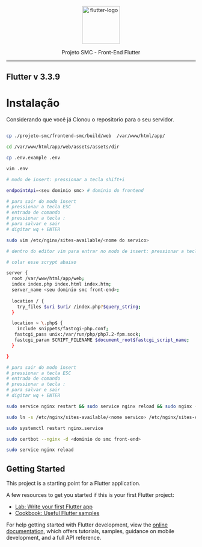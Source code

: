 <p align="center">
	<img src="https://github.com/emaworkdev/projeto-smc/blob/master/resources/flutter.png" alt="flutter-logo" width="100" />		
        <p align="center">Projeto SMC - Front-End Flutter</p>
</p>

<hr>

## Flutter v 3.3.9

# Instalação

<p align="left">Considerando que você já Clonou o repositorio para o seu servidor.</p>

```bash

cp ./projeto-smc/frontend-smc/build/web  /var/www/html/app/

cd /var/www/html/app/web/assets/assets/dir

cp .env.example .env

vim .env

# modo de insert: pressionar a tecla shift+i

endpointApi=<seu dominio smc> # dominio do frontend

# para sair do modo insert
# pressionar a tecla ESC
# entrada de comando
# pressionar a tecla :
# para salvar e sair
# digitar wq + ENTER

sudo vim /etc/nginx/sites-available/<nome do servico>

# dentro do editor vim para entrar no modo de insert: pressionar a tecla shift+i

# colar esse scrypt abaixo 

server {
  root /var/www/html/app/web;
  index index.php index.html index.htm;
  server_name <seu dominio smc front-end>;
  
  location / {
    try_files $uri $uri/ /index.php?$query_string;
  }

  location ~ \.php$ {
    include snippets/fastcgi-php.conf;
   fastcgi_pass unix:/var/run/php/php7.2-fpm.sock;
   fastcgi_param SCRIPT_FILENAME $document_root$fastcgi_script_name;
  }

}

# para sair do modo insert
# pressionar a tecla ESC
# entrada de comando
# pressionar a tecla :
# para salvar e sair
# digitar wq + ENTER

sudo service nginx restart && sudo service nginx reload && sudo nginx -t

sudo ln -s /etc/nginx/sites-available/<nome servico> /etc/nginx/sites-enabled/

sudo systemctl restart nginx.service

sudo certbot --nginx -d <dominio do smc front-end>

sudo service nginx reload

```

## Getting Started

This project is a starting point for a Flutter application.

A few resources to get you started if this is your first Flutter project:

- [Lab: Write your first Flutter app](https://docs.flutter.dev/get-started/codelab)
- [Cookbook: Useful Flutter samples](https://docs.flutter.dev/cookbook)

For help getting started with Flutter development, view the
[online documentation](https://docs.flutter.dev/), which offers tutorials,
samples, guidance on mobile development, and a full API reference.
